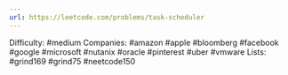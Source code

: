 ```yaml
---
url: https://leetcode.com/problems/task-scheduler
---
```


Difficulty: #medium
Companies: #amazon #apple #bloomberg #facebook #google #microsoft #nutanix #oracle #pinterest #uber #vmware
Lists: #grind169 #grind75 #neetcode150